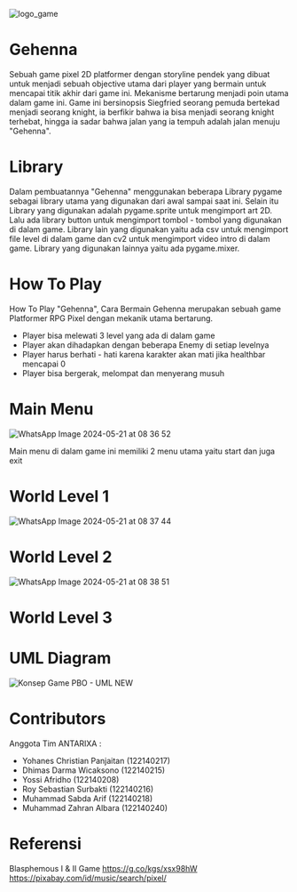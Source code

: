
![logo_game](https://github.com/AntarixaSoftware/Gehenna/assets/167998389/3c4f91b9-ab47-4865-b706-03ac6edba575)

# Gehenna
Sebuah game pixel 2D platformer dengan storyline pendek yang dibuat untuk menjadi sebuah objective utama dari player yang bermain untuk mencapai titik akhir dari game ini. Mekanisme bertarung menjadi poin utama dalam game ini. Game ini bersinopsis Siegfried seorang pemuda bertekad menjadi seorang knight, ia berfikir bahwa ia bisa menjadi seorang knight terhebat, hingga ia sadar bahwa jalan yang ia tempuh adalah jalan menuju "Gehenna".

# Library
Dalam pembuatannya "Gehenna" menggunakan beberapa Library pygame sebagai library utama yang digunakan dari awal sampai saat ini. Selain itu Library yang digunakan adalah pygame.sprite untuk mengimport art 2D. Lalu ada library button untuk mengimport tombol - tombol yang digunakan di dalam game. Library lain yang digunakan yaitu ada csv untuk mengimport file level di dalam game dan cv2 untuk mengimport video intro di dalam game. Library yang digunakan lainnya yaitu ada pygame.mixer.

# How To Play
How To Play "Gehenna", Cara Bermain
Gehenna merupakan sebuah game Platformer RPG Pixel dengan mekanik utama bertarung.
- Player bisa melewati 3 level yang ada di dalam game
- Player akan dihadapkan dengan beberapa Enemy di setiap levelnya
- Player harus berhati - hati karena karakter akan mati jika healthbar mencapai 0
- Player bisa bergerak, melompat dan menyerang musuh


# Main Menu
![WhatsApp Image 2024-05-21 at 08 36 52](https://github.com/AntarixaSoftware/Gehenna/assets/168000783/cbed0fdb-87c8-434e-8b7f-ae8994746240)

Main menu di dalam game ini memiliki 2 menu utama yaitu start dan juga exit

# World Level 1
![WhatsApp Image 2024-05-21 at 08 37 44](https://github.com/AntarixaSoftware/Gehenna/assets/168000783/91b47cf7-95e7-4661-ac29-bc5a51bd7d01)

# World Level 2
![WhatsApp Image 2024-05-21 at 08 38 51](https://github.com/AntarixaSoftware/Gehenna/assets/168000783/3d77f7bd-58bf-4eca-8489-b9b68ab7c5aa)


# World Level 3

# UML Diagram
![Konsep Game PBO - UML NEW](https://github.com/AntarixaSoftware/Gehenna/assets/168000783/2d4c9870-24dc-471a-b6f0-9f140959ab16)

# Contributors
Anggota Tim ANTARIXA :
- Yohanes Christian Panjaitan (122140217)
- Dhimas Darma Wicaksono (122140215)
- Yossi Afridho (122140208)
- Roy Sebastian Surbakti (122140216)
- Muhammad Sabda Arif (122140218)
- Muhammad Zahran Albara (122140240)

# Referensi
Blasphemous I & II Game
https://g.co/kgs/xsx98hW 
https://pixabay.com/id/music/search/pixel/ 
